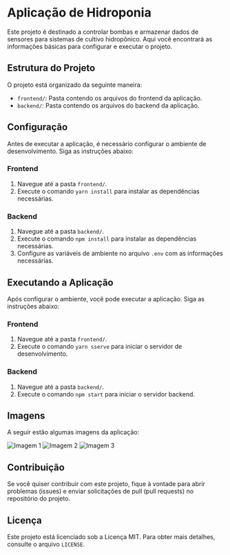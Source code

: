 # Aplicação de Hidroponia

Este projeto é destinado a controlar bombas e armazenar dados de sensores para sistemas de cultivo hidropônico. Aqui você encontrará as informações básicas para configurar e executar o projeto.

## Estrutura do Projeto

O projeto está organizado da seguinte maneira:

- `frontend/`: Pasta contendo os arquivos do frontend da aplicação.
- `backend/`: Pasta contendo os arquivos do backend da aplicação.

## Configuração

Antes de executar a aplicação, é necessário configurar o ambiente de desenvolvimento. Siga as instruções abaixo:

### Frontend

1. Navegue até a pasta `frontend/`.
2. Execute o comando `yarn install` para instalar as dependências necessárias.

### Backend

1. Navegue até a pasta `backend/`.
2. Execute o comando `npm install` para instalar as dependências necessárias.
3. Configure as variáveis de ambiente no arquivo `.env` com as informações necessárias.

## Executando a Aplicação

Após configurar o ambiente, você pode executar a aplicação. Siga as instruções abaixo:

### Frontend

1. Navegue até a pasta `frontend/`.
2. Execute o comando `yarn sserve` para iniciar o servidor de desenvolvimento.

### Backend

1. Navegue até a pasta `backend/`.
2. Execute o comando `npm start` para iniciar o servidor backend.

## Imagens

A seguir estão algumas imagens da aplicação:

![Imagem 1](caminho/para/imagem1.jpg)
![Imagem 2](caminho/para/imagem2.jpg)
![Imagem 3](caminho/para/imagem3.jpg)

## Contribuição

Se você quiser contribuir com este projeto, fique à vontade para abrir problemas (issues) e enviar solicitações de pull (pull requests) no repositório do projeto.

## Licença

Este projeto está licenciado sob a Licença MIT. Para obter mais detalhes, consulte o arquivo `LICENSE`.

